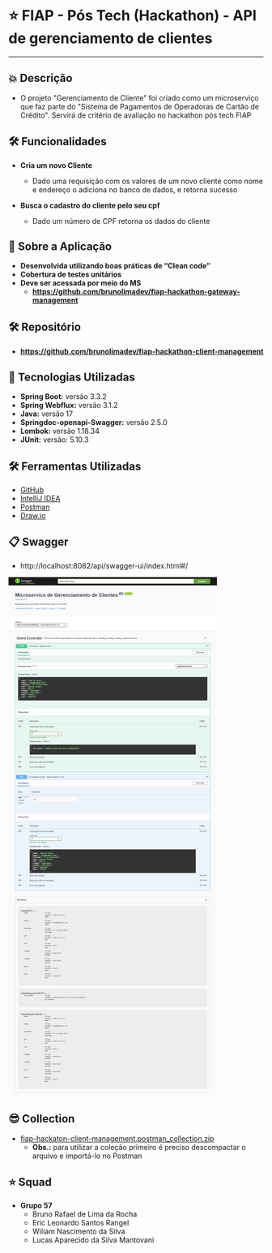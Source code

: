 # ⭐ FIAP - Pós Tech (Hackathon) - **API de gerenciamento de clientes**

---

## 💥 Descrição
- O projeto "Gerenciamento de Cliente" foi criado como um microserviço que faz parte do "Sistema de Pagamentos de Operadoras de Cartão de Crédito". Servirá de critério de avaliação no hackathon pós tech FIAP

## 🛠️ Funcionalidades

- **Cria um novo Cliente**
    - Dado uma requisição com os valores de um novo cliente como nome e endereço o adiciona no banco de dados, e retorna sucesso

- **Busca o cadastro do cliente pelo seu cpf**
    - Dado um número de CPF retorna os dados do cliente

## 🚀 Sobre a Aplicação
- **Desenvolvida utilizando boas práticas de “Clean code”**
- **Cobertura de testes unitários**
- **Deve ser acessada por meio do MS**
    - **https://github.com/brunolimadev/fiap-hackathon-gateway-management**

## 🛠️ Repositório
- #### https://github.com/brunolimadev/fiap-hackathon-client-management

## 🚀 Tecnologias Utilizadas
- **Spring Boot:** versão 3.3.2
- **Spring Webflux:** versão 3.1.2
- **Java:** versão 17
- **Springdoc-openapi-Swagger:** versão 2.5.0
- **Lombok:**  versão 1.18.34
- **JUnit:** versão: 5.10.3

## 🛠️ Ferramentas Utilizadas
- [GitHub](https://github.com/)
- [IntelliJ IDEA](https://www.jetbrains.com/idea/)
- [Postman](https://www.postman.com/)
- [Draw.io](https://app.diagrams.net/)

## 📋 Swagger
- http://localhost:8082/api/swagger-ui/index.html#/

![](src/test/resources/images/swagger.jpg)

## 😎 Collection
- [fiap-hackaton-client-management.postman_collection.zip](https://github.com/brunolimadev/fiap-hackathon-card-management/blob/d13554927e7c9e7439b213f7d408d8d4d7ac40b5/api-test-files/fiap-hackaton-card-management.postman_collection.zip?raw=true)
    - **Obs.:** para utilizar a coleção primeiro é preciso descompactar o arquivo e importá-lo no Postman

## ⭐ Squad
- **Grupo 57**
    - Bruno Rafael de Lima da Rocha
    - Eric Leonardo Santos Rangel
    - Wiliam Nascimento da Silva
    - Lucas Aparecido da Silva Mantovani